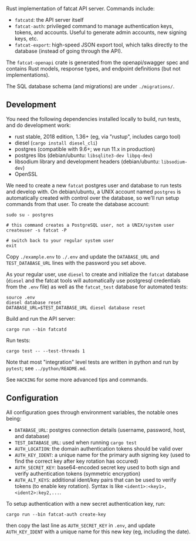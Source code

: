 
Rust implementation of fatcat API server. Commands include:

- `fatcatd`: the API server itself
- `fatcat-auth`: privileged command to manage authentication keys, tokens, and
  accounts. Useful to generate admin accounts, new signing keys, etc.
- `fatcat-export`: high-speed JSON export tool, which talks directly to the
  database (instead of going through the API).

The `fatcat-openapi` crate is generated from the openapi/swagger spec and
contains Rust models, response types, and endpoint definitions (but not
implementations).

The SQL database schema (and migrations) are under `./migrations/`.

## Development

You need the following dependencies installed locally to build, run tests, and
do development work:

- rust stable, 2018 edition, 1.36+ (eg, via "rustup", includes cargo tool)
- diesel (`cargo install diesel_cli`)
- postgres (compatible with 9.6+; we run 11.x in production)
- postgres libs (debian/ubuntu: `libsqlite3-dev libpq-dev`)
- libsodium library and development headers (debian/ubuntu: `libsodium-dev`)
- OpenSSL

We need to create a new `fatcat` postgres user and database to run tests and
develop with. On debian/ubuntu, a UNIX account named `postgres` is
automatically created with control over the database, so we'll run setup
commands from that user. To create the database account:

    sudo su - postgres

    # this command creates a PostgreSQL user, not a UNIX/system user
    createuser -s fatcat -P

    # switch back to your regular system user
    exit

Copy `./example.env` to `./.env` and update the `DATABASE_URL` and
`TEST_DATABASE_URL` lines with the password you set above.

As your regular user, use `diesel` to create and initialize the `fatcat`
database (`diesel` and the fatcat tools will automatically use postgresql
credentials from the `.env` file) as well as the `fatcat_test` database for
automated tests:

    source .env
    diesel database reset
    DATABASE_URL=$TEST_DATABASE_URL diesel database reset

Build and run the API server:

    cargo run --bin fatcatd

Run tests:

    cargo test -- --test-threads 1

Note that most "integration" level tests are written in python and run by
`pytest`; see `../python/README.md`.

See `HACKING` for some more advanced tips and commands.

## Configuration

All configuration goes through environment variables, the notable ones being:

- `DATABASE_URL`: postgres connection details (username, password, host, and database)
- `TEST_DATABASE_URL`: used when running `cargo test`
- `AUTH_LOCATION`: the domain authentication tokens should be valid over
- `AUTH_KEY_IDENT`: a unique name for the primary auth signing key (used to
  find the correct key after key rotation has occured)
- `AUTH_SECRET_KEY`: base64-encoded secret key used to both sign and verify
  authentication tokens (symmetric encryption)
- `AUTH_ALT_KEYS`: additional ident/key pairs that can be used to verify tokens
  (to enable key rotation). Syntax is like `<ident1>:<key1>,<ident2>:key2,...`.

To setup authentication with a new secret authentication key, run:

    cargo run --bin fatcat-auth create-key

then copy the last line as `AUTH_SECRET_KEY` in `.env`, and update
`AUTH_KEY_IDENT` with a unique name for this new key (eg, including the date).

